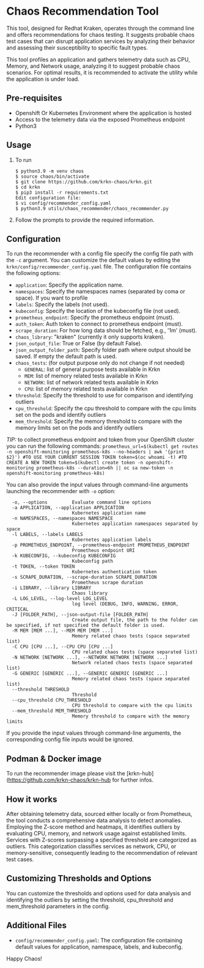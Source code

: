 # Chaos Recommendation Tool

This tool, designed for Redhat Kraken, operates through the command line and offers recommendations for chaos testing. It suggests probable chaos test cases that can disrupt application services by analyzing their behavior and assessing their susceptibility to specific fault types.

This tool profiles an application and gathers telemetry data such as CPU, Memory, and Network usage, analyzing it to suggest probable chaos scenarios. For optimal results, it is recommended to activate the utility while the application is under load.

## Pre-requisites

- Openshift Or Kubernetes Environment where the application is hosted
- Access to the telemetry data via the exposed Prometheus endpoint
- Python3

## Usage

1. To run

    ```
    $ python3.9 -m venv chaos
    $ source chaos/bin/activate
    $ git clone https://github.com/krkn-chaos/krkn.git 
    $ cd krkn
    $ pip3 install -r requirements.txt
    Edit configuration file:
    $ vi config/recommender_config.yaml 
    $ python3.9 utils/chaos_recommender/chaos_recommender.py
    ```

2. Follow the prompts to provide the required information.

## Configuration
To run the recommender with a config file specify the config file path with the `-c` argument.
You can customize the default values by editing the `krkn/config/recommender_config.yaml` file. The configuration file contains the following options:

  - `application`: Specify the application name.
  - `namespaces`: Specify the namespaces names (separated by coma or space). If you want to profile
  - `labels`: Specify the labels (not used).
  - `kubeconfig`: Specify the location of the kubeconfig file (not used).
  - `prometheus_endpoint`: Specify the prometheus endpoint (must).
  - `auth_token`: Auth token to connect to prometheus endpoint (must).
  - `scrape_duration`: For how long data should be fetched, e.g., '1m' (must).
  - `chaos_library`: "kraken" (currently it only supports kraken).
  - `json_output_file`: True or False (by default False).
  - `json_output_folder_path`: Specify folder path where output should be saved. If empty the default path is used.
  - `chaos_tests`: (for output purpose only do not change if not needed)
    - `GENERAL`: list of general purpose tests available in Krkn
    - `MEM`: list of memory related tests available in Krkn
    - `NETWORK`: list of network related tests available in Krkn
    - `CPU`: list of memory related tests available in Krkn
  - `threshold`: Specify the threshold to use for comparison and identifying outliers
  - `cpu_threshold`: Specify the cpu threshold to compare with the cpu limits set on the pods and identify outliers
  - `mem_threshold`: Specify the memory threshold to compare with the memory limits set on the pods and identify outliers

*TIP:* to collect prometheus endpoint and token from your OpenShift cluster you can run the following commands:
        ```
         prometheus_url=$(kubectl get routes -n openshift-monitoring prometheus-k8s --no-headers | awk '{print $2}')
         #TO USE YOUR CURRENT SESSION TOKEN
         token=$(oc whoami -t)
         #TO CREATE A NEW TOKEN
         token=$(kubectl create token -n openshift-monitoring prometheus-k8s --duration=6h || oc sa new-token -n openshift-monitoring prometheus-k8s)
        ```

You can also provide the input values through command-line arguments launching the recommender with `-o` option:

```
  -o, --options         Evaluate command line options
  -a APPLICATION, --application APPLICATION
                        Kubernetes application name
  -n NAMESPACES, --namespaces NAMESPACE
                        Kubernetes application namespaces separated by space
  -l LABELS, --labels LABELS
                        Kubernetes application labels
  -p PROMETHEUS_ENDPOINT, --prometheus-endpoint PROMETHEUS_ENDPOINT
                        Prometheus endpoint URI
  -k KUBECONFIG, --kubeconfig KUBECONFIG
                        Kubeconfig path
  -t TOKEN, --token TOKEN
                        Kubernetes authentication token
  -s SCRAPE_DURATION, --scrape-duration SCRAPE_DURATION
                        Prometheus scrape duration
  -i LIBRARY, --library LIBRARY
                        Chaos library
  -L LOG_LEVEL, --log-level LOG_LEVEL
                        log level (DEBUG, INFO, WARNING, ERROR, CRITICAL
  -J [FOLDER_PATH], --json-output-file [FOLDER_PATH]
                        Create output file, the path to the folder can be specified, if not specified the default folder is used.
  -M MEM [MEM ...], --MEM MEM [MEM ...]
                        Memory related chaos tests (space separated list)
  -C CPU [CPU ...], --CPU CPU [CPU ...]
                        CPU related chaos tests (space separated list)
  -N NETWORK [NETWORK ...], --NETWORK NETWORK [NETWORK ...]
                        Network related chaos tests (space separated list)
  -G GENERIC [GENERIC ...], --GENERIC GENERIC [GENERIC ...]
                        Memory related chaos tests (space separated list)
  --threshold THRESHOLD
                        Threshold
  --cpu_threshold CPU_THRESHOLD
                        CPU threshold to compare with the cpu limits
  --mem_threshold MEM_THRESHOLD
                        Memory threshold to compare with the memory limits
```

If you provide the input values through command-line arguments, the corresponding config file inputs would be ignored.

## Podman & Docker image

To run the recommender image please visit the [krkn-hub](https://github.com/krkn-chaos/krkn-hub for further infos.

## How it works

After obtaining telemetry data, sourced either locally or from Prometheus, the tool conducts a comprehensive data analysis to detect anomalies. Employing the Z-score method and heatmaps, it identifies outliers by evaluating CPU, memory, and network usage against established limits. Services with Z-scores surpassing a specified threshold are categorized as outliers. This categorization classifies services as network, CPU, or memory-sensitive, consequently leading to the recommendation of relevant test cases.

## Customizing Thresholds and Options

You can customize the thresholds and options used for data analysis and identifying the outliers by setting the threshold, cpu_threshold and mem_threshold parameters in the config.

## Additional Files

- `config/recommender_config.yaml`: The configuration file containing default values for application, namespace, labels, and kubeconfig.

Happy Chaos!
